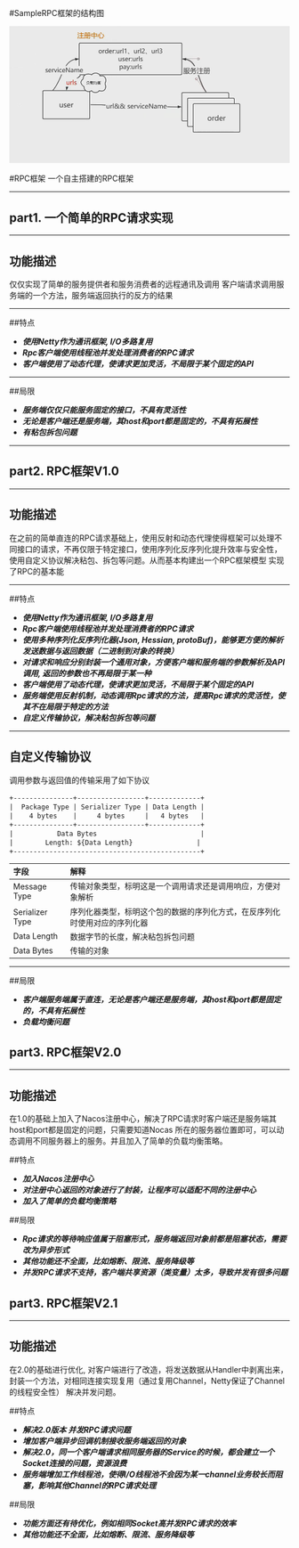 #SampleRPC框架的结构图

![系统架构](./src/main/resources/image/结构图.png)

#RPC框架 一个自主搭建的RPC框架
____
## part1. 一个简单的RPC请求实现
____
## 功能描述
仅仅实现了简单的服务提供者和服务消费者的远程通讯及调用
客户端请求调用服务端的一个方法，服务端返回执行的反方的结果
____
##特点
+ __*使用Netty作为通讯框架, I/O多路复用*__
+ __*Rpc客户端使用线程池并发处理消费者的RPC请求*__
+ __*客户端使用了动态代理，使请求更加灵活，不局限于某个固定的API*__
____
##局限
+ __*服务端仅仅只能服务固定的接口，不具有灵活性*__
+ __*无论是客户端还是服务端，其host和port都是固定的，不具有拓展性*__
+ __*有粘包拆包问题*__
____
## part2. RPC框架V1.0
____
## 功能描述
在之前的简单直连的RPC请求基础上，使用反射和动态代理使得框架可以处理不同接口的请求，不再仅限于特定接口，使用序列化反序列化提升效率与安全性，
使用自定义协议解决粘包、拆包等问题。从而基本构建出一个RPC框架模型
实现了RPC的基本能
____
##特点
+ __*使用Netty作为通讯框架, I/O多路复用*__
+ __*Rpc客户端使用线程池并发处理消费者的RPC请求*__
+ __*使用多种序列化反序列化器(Json, Hessian, protoBuf)，能够更方便的解析发送数据与返回数据（二进制到对象的转换）*__
+ __*对请求和响应分别封装一个通用对象，方便客户端和服务端的参数解析及API调用, 返回的参数也不再局限于某一种*__
+ __*客户端使用了动态代理，使请求更加灵活，不局限于某个固定的API*__
+ __*服务端使用反射机制，动态调用Rpc请求的方法，提高Rpc请求的灵活性，使其不在局限于特定的方法*__
+ __*自定义传输协议，解决粘包拆包等问题*__
____
## 自定义传输协议

调用参数与返回值的传输采用了如下协议

```
+---------------+-----------------+-------------+
|  Package Type | Serializer Type | Data Length |
|    4 bytes    |     4 bytes     |   4 bytes   |
+---------------+-----------------+-------------+
|           Data Bytes                          |
|        Length: ${Data Length}                |
+-----------------------------------------------+
```

| 字段            | 解释                                                         |
| :-------------- | :----------------------------------------------------------- |
| Message Type    | 传输对象类型，标明这是一个调用请求还是调用响应，方便对象解析                     |
| Serializer Type | 序列化器类型，标明这个包的数据的序列化方式，在反序列化时使用对应的序列化器                   |
| Data Length     | 数据字节的长度，解决粘包拆包问题                                               |
| Data Bytes      | 传输的对象 |
____
##局限
+ __*客户端服务端属于直连，无论是客户端还是服务端，其host和port都是固定的，不具有拓展性*__
+ __*负载均衡问题*__

## part3. RPC框架V2.0
____
## 功能描述
在1.0的基础上加入了Nacos注册中心，解决了RPC请求时客户端还是服务端其host和port都是固定的问题，只需要知道Nocas
所在的服务器位置即可，可以动态调用不同服务器上的服务。并且加入了简单的负载均衡策略。

##特点
+ __*加入Nacos注册中心*__
+ __*对注册中心返回的对象进行了封装，让程序可以适配不同的注册中心*__
+ __*加入了简单的负载均衡策略*__

##局限
+ __*Rpc请求的等待响应值属于阻塞形式，服务端返回对象前都是阻塞状态，需要改为异步形式*__
+ __*其他功能还不全面，比如熔断、限流、服务降级等*__
+ __*并发RPC请求不支持，客户端共享资源（类变量）太多，导致并发有很多问题*__
  

## part3. RPC框架V2.1
____
## 功能描述
在2.0的基础进行优化, 对客户端进行了改造，将发送数据从Handler中剥离出来，封装一个方法，对相同连接实现复用（通过复用Channel，Netty保证了Channel的线程安全性）
解决并发问题。

##特点
+ __*解决2.0版本 并发RPC请求问题*__
+ __*增加客户端异步回调机制接收服务端返回的对象*__
+ __*解决2.0，同一个客户端请求相同服务器的Service的时候，都会建立一个Socket连接的问题，资源浪费*__
+ __*服务端增加工作线程池，使得I/O线程池不会因为某一channel业务较长而阻塞，影响其他Channel的RPC请求处理*__

##局限
+ __*功能方面还有待优化，例如相同Socket高并发RPC请求的效率*__
+ __*其他功能还不全面，比如熔断、限流、服务降级等*__


